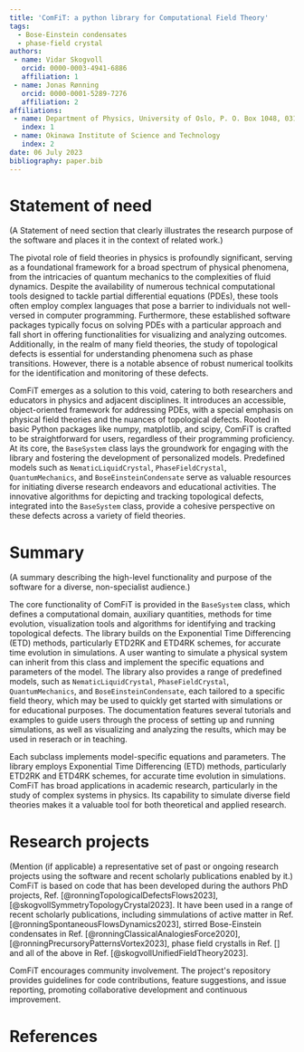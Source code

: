 ```yaml
---
title: 'ComFiT: a python library for Computational Field Theory'
tags:
  - Bose-Einstein condensates
  - phase-field crystal
authors:
 - name: Vidar Skogvoll
   orcid: 0000-0003-4941-6886
   affiliation: 1
 - name: Jonas Rønning
   orcid: 0000-0001-5289-7276
   affiliation: 2
affiliations:
 - name: Department of Physics, University of Oslo, P. O. Box 1048, 0316 Oslo, Norway.
   index: 1
 - name: Okinawa Institute of Science and Technology
   index: 2 
date: 06 July 2023
bibliography: paper.bib
---
```


# Statement of need
(A Statement of need section that clearly illustrates the research purpose of the software and places it in the context of related work.)

The pivotal role of field theories in physics is profoundly significant, serving as a foundational framework for a broad spectrum of physical phenomena, from the intricacies of quantum mechanics to the complexities of fluid dynamics.
Despite the availability of numerous technical computational tools designed to tackle partial differential equations (PDEs), these tools often employ complex languages that pose a barrier to individuals not well-versed in computer programming.
Furthermore, these established software packages typically focus on solving PDEs with a particular approach and fall short in offering functionalities for visualizing and analyzing outcomes.
Additionally, in the realm of many field theories, the study of topological defects is essential for understanding phenomena such as phase transitions.
However, there is a notable absence of robust numerical toolkits for the identification and monitoring of these defects.

ComFiT emerges as a solution to this void, catering to both researchers and educators in physics and adjacent disciplines.
It introduces an accessible, object-oriented framework for addressing PDEs, with a special emphasis on physical field theories and the nuances of topological defects.
Rooted in basic Python packages like numpy, matplotlib, and scipy, ComFiT is crafted to be straightforward for users, regardless of their programming proficiency.
At its core, the `BaseSystem` class lays the groundwork for engaging with the library and fostering the development of personalized models.
Predefined models such as `NematicLiquidCrystal`, `PhaseFieldCrystal`, `QuantumMechanics`, and `BoseEinsteinCondensate` serve as valuable resources for initiating diverse research endeavors and educational activities.
The innovative algorithms for depicting and tracking topological defects, integrated into the `BaseSystem` class, provide a cohesive perspective on these defects across a variety of field theories.

# Summary
(A summary describing the high-level functionality and purpose of the software for a diverse, non-specialist audience.)

The core functionality of ComFiT is provided in the `BaseSystem` class, which defines a computational domain, auxiliary quantities, methods for time evolution, visualization tools and algorithms for identifying and tracking topological defects.
The library builds on the Exponential Time Differencing (ETD) methods, particularly ETD2RK and ETD4RK schemes, for accurate time evolution in simulations.
A user wanting to simulate a physical system can inherit from this class and implement the specific equations and parameters of the model.
The library also provides a range of predefined models, such as `NematicLiquidCrystal`, `PhaseFieldCrystal`, `QuantumMechanics`, and `BoseEinsteinCondensate`, each tailored to a specific field theory, which may be used to quickly get started with simulations or for educational purposes.
The documentation features several tutorials and examples to guide users through the process of setting up and running simulations, as well as visualizing and analyzing the results, which may be used in reserach or in teaching.

Each subclass implements model-specific equations and parameters. 
The library employs Exponential Time Differencing (ETD) methods, particularly ETD2RK and ETD4RK schemes, for accurate time evolution in simulations.
ComFiT has broad applications in academic research, particularly in the study of complex systems in physics. Its capability to simulate diverse field theories makes it a valuable tool for both theoretical and applied research.


# Research projects 
(Mention (if applicable) a representative set of past or ongoing research projects using the software and recent scholarly publications enabled by it.)
ComFiT is based on code that has been developed during the authors PhD projects, Ref. [@ronningTopologicalDefectsFlows2023], [@skogvollSymmetryTopologyCrystal2023].
It have been used in a range of recent scholarly publications,
including simmulations of active matter in Ref. [@ronningSpontaneousFlowsDynamics2023],
stirred Bose-Einstein condensates in Ref. [@ronningClassicalAnalogiesForce2020], [@ronningPrecursoryPatternsVortex2023],
phase field crystalls in Ref. []
and all of the above in Ref. [@skogvollUnifiedFieldTheory2023].

ComFiT encourages community involvement.
The project's repository provides guidelines for code contributions, feature suggestions, and issue reporting, promoting collaborative development and continuous improvement.

# References
